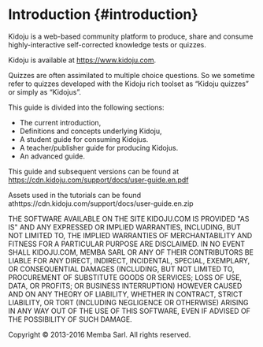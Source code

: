 # Introduction {#introduction}

Kidoju is a web-based community platform to produce, share and consume highly-interactive self-corrected knowledge tests or quizzes.

Kidoju is available at https://www.kidoju.com.

Quizzes are often assimilated to multiple choice questions. So we sometime refer to quizzes developed with the Kidoju rich toolset as “Kidoju quizzes” or simply as “Kidojus”.

This guide is divided into the following sections:

*   The current introduction,
*   Definitions and concepts underlying Kidoju,
*   A student guide for consuming Kidojus.
*   A teacher/publisher guide for producing Kidojus.
*   An advanced guide.

This guide and subsequent versions can be found at https://cdn.kidoju.com/support/docs/user-guide.en.pdf

Assets used in the tutorials can be found athttps://cdn.kidoju.com/support/docs/user-guide.en.zip

THE SOFTWARE AVAILABLE ON THE SITE KIDOJU.COM IS PROVIDED &quot;AS IS&quot; AND ANY EXPRESSED OR IMPLIED WARRANTIES, INCLUDING, BUT NOT LIMITED TO, THE IMPLIED WARRANTIES OF MERCHANTABILITY AND FITNESS FOR A PARTICULAR PURPOSE ARE DISCLAIMED. IN NO EVENT SHALL KIDOJU.COM, MEMBA SARL OR ANY OF THEIR CONTRIBUTORS BE LIABLE FOR ANY DIRECT, INDIRECT, INCIDENTAL, SPECIAL, EXEMPLARY, OR CONSEQUENTIAL DAMAGES (INCLUDING, BUT NOT LIMITED TO, PROCUREMENT OF SUBSTITUTE GOODS OR SERVICES; LOSS OF USE, DATA, OR PROFITS; OR BUSINESS INTERRUPTION) HOWEVER CAUSED AND ON ANY THEORY OF LIABILITY, WHETHER IN CONTRACT, STRICT LIABILITY, OR TORT (INCLUDING NEGLIGENCE OR OTHERWISE) ARISING IN ANY WAY OUT OF THE USE OF THIS SOFTWARE, EVEN IF ADVISED OF THE POSSIBILITY OF SUCH DAMAGE.

Copyright © 2013-2016 Memba Sarl. All rights reserved.